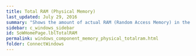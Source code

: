 ```yaml
---
title: Total RAM (Physical Memory)
last_updated: July 29, 2016
summary: "Shows the amount of actual RAM (Random Access Memory) in the machine."
sidebar: c_windows_sidebar
id: SoWHomePage.lblTotalRAM
permalink: windows_component_memory_physical_totalram.html
folder: ConnectWindows
---
```

